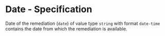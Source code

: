 # Date - Specification

Date of the remediation (`date`) of value type `string` with format `date-time`
contains the date from which the remediation is available.
